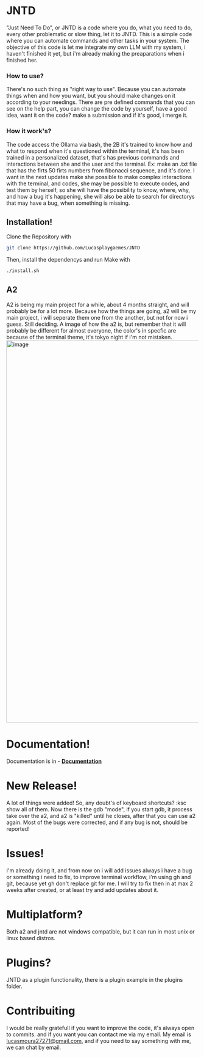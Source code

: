 # JNTD
"Just Need To Do", or JNTD is a code where you do, what you need to do, every other problematic or slow thing, let it to JNTD.
This is a simple code where you can automate commands and other tasks in your system.
The objective of this code is let me integrate my own LLM with my system, i haven't finished it yet, but i'm already making the preaparations when i finished her.

### How to use?
There's no such thing as "right way to use". Because you can automate things when and how you want, but you should make changes on it according to your needings. There are pre defined commands that you can see on the help part, you can change the code by yourself, have a good idea, want it on the code? make a submission and if it's good, i merge it.

### How it work's?
The code access the Ollama via bash, the 2B it's trained to know how and what to respond when it's questioned within the terminal, it's has been trained in a personalized dataset, that's has previous commands and interactions between she and the user and the terminal. Ex: make an .txt file that has the firts 50 firts numbers from fibonacci sequence, and it's done.
I want in the next updates make she possible to make complex interactions with the terminal, and codes, she may be possible to execute codes, and test them by herself, so she will have the possibility to know, where, why, and how a bug it's happening, she will also be able to search for directorys that may have a bug, when something is missing.

## Installation!
Clone the Repository with
```bash
git clone https://github.com/Lucasplaygaemes/JNTD
```
Then, install the dependencys and run Make with
```bash
./install.sh
```
## A2
A2 is being my main project for a while, about 4 months straight, and will probably be for a lot more.
Because how the things are going, a2 will be my main project, i will seperate them one from the another, but not for now i guess. Still deciding.
A image of how the a2 is, but remember that it will probably be different for almost everyone, the color's in specfic are because of the terminal theme, it's tokyo night if i'm not mistaken.
<img width="1919" height="1001" alt="image" src="https://github.com/user-attachments/assets/95da6f40-4294-4162-ac84-5be7ac8bb000" />



# Documentation!
Documentation is in - [**Documentation**](./index.md)
# New Release!
A lot of things were added! So, any doubt's of keyboard shortcuts? :ksc show all of them.
Now there is the gdb "mode", if you start gdb, it process take over the a2, and a2 is "killed" until he closes, after that you can use a2 again.
Most of the bugs were corrected, and if any bug is not, should be reported!

# Issues!
I'm already doing it, and from now on i will add issues always i have a bug or something i need to fix, to improve terminal workflow, i'm using gh and git, because yet gh don't replace git for me.
I will try to fix then in at max 2 weeks after created, or at least try and add updates about it.

# Multiplatform?
Both a2 and jntd are not windows compatible, but it can run in most unix or linux based distros.

# Plugins?
JNTD as a plugin functionality, there is a plugin example in the plugins folder.

# Contribuiting
I would be really gratefull if you want to improve the code, it's always open to commits. and if you want you can contact me via my email. My email is lucasmoura27271@gmail.com, and if you need to say something with me, we can chat by email.
